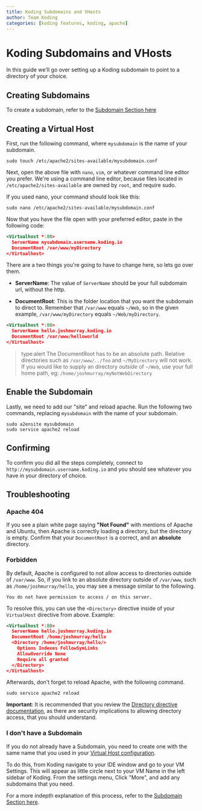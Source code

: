 ```yaml
---
title: Koding Subdomains and VHosts
author: Team Koding
categories: [koding features, koding, apache]
---
```


# Koding Subdomains and VHosts

In this guide we'll go over setting up a Koding subdomain to point to a
directory of your choice.

## Creating Subdomains

To create a subdomain, refer to the [Subdomain Section
here](/faq/vm-hostname/)

## Creating a Virtual Host

First, run the following command, where `mysubdomain` is the name of your subdomain.

```text
sudo touch /etc/apache2/sites-available/mysubdomain.conf
```

Next, open the above file with `nano`, `vim`, or whatever command line
editor you prefer. We're using a command line editor, because files
located in `/etc/apache2/sites-available` are owned by `root`, and
require sudo.

If you used nano, your command should look like this:

```text
sudo nano /etc/apache2/sites-available/mysubdomain.conf
```

Now that you have the file open with your preferred editor, paste in the
following code:

```xml
<Virtualhost *:80>
  ServerName mysubdomain.username.koding.io
  DocumentRoot /var/www/myDirectory
</Virtualhost>
```

There are a two things you're going to have to change here, so lets go over them.

- **ServerName**: The value of `ServerName` should be your full subdomain
  url, without the http.

- **DocumentRoot**: This is the folder location that you want the
  subdomain to direct to. Remember that `/var/www` equals `~/Web`, so in
the given example, `/var/www/myDirectory` equals `~/Web/myDirectory`.

```xml
<Virtualhost *:80>
  ServerName hello.joshmurray.koding.io
  DocumentRoot /var/www/helloworld
</Virtualhost>
```

> type:alert
> The DocumentRoot has to be an absolute path. Relative directories such as `/var/www/../foo` and `~/MyDirectory` will not work.  If you would like to supply an directory *outside* of `~/Web`, use your full home path, eg: `/home/joshmurray/myNotWebDirectory`

## Enable the Subdomain

Lastly, we need to add our "site" and reload apache. Run the following
two commands, replacing `mysubdomain` with the name of your subdomain.

```text
sudo a2ensite mysubdomain
sudo service apache2 reload
```

## Confirming

To confirm you did all the steps completely, connect to
`http://mysubdomain.username.koding.io` and you should see whatever you
have in your directory of choice.

## Troubleshooting

### Apache 404

If you see a plain white page saying **"Not Found"** with mentions of
Apache and Ubuntu, then Apache is correctly loading a directory, but the
directory is empty. Confirm that your `DocumentRoot` is a correct, and an
**absolute** directory.

### Forbidden

By default, Apache is configured to not allow access to directories
outside of `/var/www`. So, if you link to an absolute directory outside
of `/var/www`, such as `/home/joshmurray/hello`, you may see a message
similar to the following.

```
You do not have permission to access / on this server.
```

To resolve this, you can use the `<Directory>` directive inside of your
`VirtualHost` directive from above. Example:

```xml
<Virtualhost *:80>
  ServerName hello.joshmurray.koding.io
  DocumentRoot /home/joshmurray/hello
  <Directory /home/joshmurray/hello/>
    Options Indexes FollowSymLinks
    AllowOverride None
    Require all granted
  </Directory>
</Virtualhost>
```

Afterwards, don't forget to reload Apache, with the following command.

```text
sudo service apache2 reload
```

**Important**: It is recommended that you review the [Directory directive
documentation](http://httpd.apache.org/docs/current/mod/core.html#directory),
as there are security implications to allowing directory access, that you
should understand.

### I don't have a Subdomain

If you do not already have a Subdomain, you need to create one with the
same name that you used in your [Virtual Host
configuration](#creating-a-virtual-host).

To do this, from Koding navigate to your IDE window and go to your VM
Settings. This will appear as little circle next to your VM Name in the
left sidebar of Koding. From the settings menu, Click "More", and add any
subdomains that you need.

For a more indepth explanation of this process, refer to the [Subdomain
Section here](/faq/vm-hostname/).

